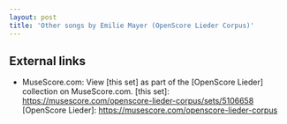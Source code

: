 ```yaml
---
layout: post
title: 'Other songs by Emilie Mayer (OpenScore Lieder Corpus)'
---
```


## External links

- MuseScore.com: View [this set] as part of the [OpenScore Lieder] collection on MuseScore.com.
[this set]: https://musescore.com/openscore-lieder-corpus/sets/5106658
[OpenScore Lieder]: https://musescore.com/openscore-lieder-corpus
